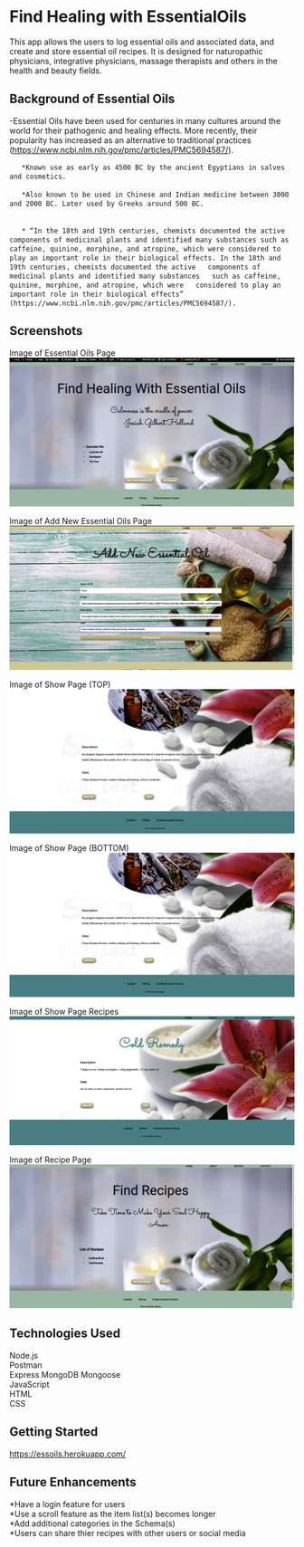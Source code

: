 # Find Healing with EssentialOils #

This app allows the users to log essential oils and associated data, and create and store essential oil recipes.  It is designed for naturopathic physicians, integrative physicians, massage therapists and others in the health and beauty fields.

## Background of Essential Oils ##

-Essential Oils have been used for centuries in many cultures around the world for their pathogenic and healing effects. More recently, their popularity has increased as an alternative to traditional practices (https://www.ncbi.nlm.nih.gov/pmc/articles/PMC5694587/).  
       
       *Known use as early as 4500 BC by the ancient Egyptians in salves and cosmetics.
       
       *Also known to be used in Chinese and Indian medicine between 3000 and 2000 BC. Later used by Greeks around 500 BC.
       

       * “In the 18th and 19th centuries, chemists documented the active components of medicinal plants and identified many substances such as caffeine, quinine, morphine, and atropine, which were considered to play an important role in their biological effects. In the 18th and 19th centuries, chemists documented the active   components of medicinal plants and identified many substances   such as caffeine, quinine, morphine, and atropine, which were   considered to play an important role in their biological effects” (https://www.ncbi.nlm.nih.gov/pmc/articles/PMC5694587/). 

## Screenshots ##

Image of Essential Oils Page
![](public/css/images/scrnshot1.png)

Image of Add New Essential Oils Page
![](public/css/images/scrnshot2.png) 

Image of Show Page (TOP)
![](public/css/images/scrnshot4.png)

Image of Show Page (BOTTOM)
![](public/css/images/scrnshot4.png)

Image of Show Page Recipes
![](public/css/images/scrnshot5.png)

Image of Recipe Page
![](public/css/images/scrnshot6.png)

## Technologies Used ##
Node.js  
Postman  
Express
MongoDB
Mongoose  
JavaScript  
HTML  
CSS  

## Getting Started ##
https://essoils.herokuapp.com/

## Future Enhancements ##
*Have a login feature for users  
*Use a scroll feature as the item list(s) becomes longer  
*Add additional categories in the Schema(s)  
*Users can share thier recipes with other users or social media



